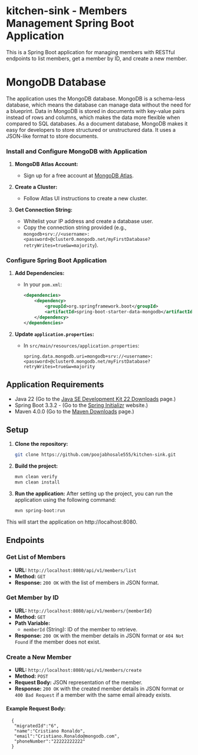 # kitchen-sink - Members Management Spring Boot Application

This is a Spring Boot application for managing members with RESTful endpoints to list members, get a member by ID, and create a new member.

# MongoDB Database
The application uses the MongoDB database. MongoDB is a schema-less database, which means the database can manage data without the need for a blueprint. Data in MongoDB is stored in documents with key-value pairs instead of rows and columns, which makes the data more flexible when compared to SQL databases. As a document database, MongoDB makes it easy for developers to store structured or unstructured data. It uses a JSON-like format to store documents.

### Install and Configure MongoDB with Application

1. **MongoDB Atlas Account:**
   - Sign up for a free account at [MongoDB Atlas](https://www.mongodb.com/cloud/atlas/register).

2. **Create a Cluster:**
   - Follow Atlas UI instructions to create a new cluster.

3. **Get Connection String:**
   - Whitelist your IP address and create a database user.
   - Copy the connection string provided (e.g., `mongodb+srv://<username>:<password>@cluster0.mongodb.net/myFirstDatabase?retryWrites=true&w=majority`).

### Configure Spring Boot Application

1. **Add Dependencies:**
   - In your `pom.xml`:
     ```xml
     <dependencies>
         <dependency>
             <groupId>org.springframework.boot</groupId>
             <artifactId>spring-boot-starter-data-mongodb</artifactId>
         </dependency>
     </dependencies>
     ```

2. **Update `application.properties`:**
   - In `src/main/resources/application.properties`:
     ```properties
     spring.data.mongodb.uri=mongodb+srv://<username>:<password>@cluster0.mongodb.net/myFirstDatabase?retryWrites=true&w=majority
     ```

## Application Requirements

- Java 22 (Go to the [Java SE Development Kit 22 Downloads](https://www.oracle.com/java/technologies/javase/jdk22-archive-downloads.html) page.) 
- Spring Boot 3.3.2 - (Go to the [Spring Initializr](https://start.spring.io/) website.)
- Maven 4.0.0 (Go to the [Maven Downloads](https://maven.apache.org/download.cgi) page.)

## Setup

1. **Clone the repository:**

   ```sh
   git clone https://github.com/poojabhosale555/kitchen-sink.git

1. **Build the project:**

   ```sh
   mvn clean verify
   mvn clean install 

1. **Run the application:**
After setting up the project, you can run the application using the following command:

   ```sh
   mvn spring-boot:run

This will start the application on http://localhost:8080.

## Endpoints

### Get List of Members
- **URL:** `http://localhost:8080/api/v1/members/list`
- **Method:** `GET`
- **Response:** `200 OK` with the list of members in JSON format.

### Get Member by ID
- **URL:** `http://localhost:8080/api/v1/members/{memberId}`
- **Method:** `GET`
- **Path Variable:**
  - `memberId` (String): ID of the member to retrieve.
- **Response:** `200 OK` with the member details in JSON format or `404 Not Found` if the member does not exist.

### Create a New Member
- **URL:** `http://localhost:8080/api/v1/members/create`
- **Method:** `POST`
- **Request Body:** JSON representation of the member.
- **Response:** `200 OK` with the created member details in JSON format or `400 Bad Request` if a member with the same email already exists.

#### Example Request Body:
      
      {
       "migratedId":"6",
       "name":"Cristiano Ronaldo",
       "email":"Cristiano.Ronaldo@mongodb.com",
       "phoneNumber":"22222222222"
      }
